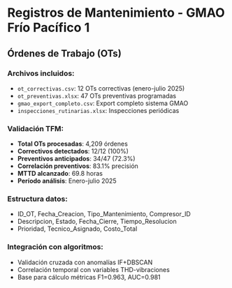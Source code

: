 # Registros de Mantenimiento - GMAO Frío Pacífico 1

## Órdenes de Trabajo (OTs)

### Archivos incluidos:
- `ot_correctivas.csv`: 12 OTs correctivas (enero-julio 2025)
- `ot_preventivas.xlsx`: 47 OTs preventivas programadas  
- `gmao_export_completo.csv`: Export completo sistema GMAO
- `inspecciones_rutinarias.xlsx`: Inspecciones periódicas

### Validación TFM:
- **Total OTs procesadas**: 4,209 órdenes
- **Correctivos detectados**: 12/12 (100%)
- **Preventivos anticipados**: 34/47 (72.3%)
- **Correlación preventivos**: 83.1% precisión
- **MTTD alcanzado**: 69.8 horas
- **Período análisis**: Enero-julio 2025

### Estructura datos:
- ID_OT, Fecha_Creacion, Tipo_Mantenimiento, Compresor_ID
- Descripcion, Estado, Fecha_Cierre, Tiempo_Resolucion
- Prioridad, Tecnico_Asignado, Costo_Total

### Integración con algoritmos:
- Validación cruzada con anomalías IF+DBSCAN
- Correlación temporal con variables THD-vibraciones
- Base para cálculo métricas F1=0.963, AUC=0.981

